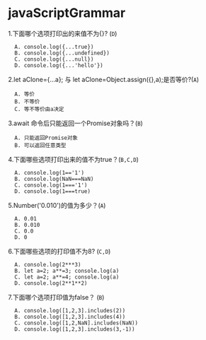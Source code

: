# javaScriptGrammar


1.下面哪个选项打印出的来值不为{}? (`D`)
```
  A. console.log({...true})
  B. console.log({...undefined})
  C. console.log({...null})
  D. console.log({...'hello'})
```
2.let aClone={...a}; 与 let aClone=Object.assign({},a);是否等价?(`A`)
``` 
  A. 等价
  B. 不等价
  C. 等不等价由a决定
```
3.await 命令后只能返回一个Promise对象吗？(`B`)
```
  A. 只能返回Promise对象
  B. 可以返回任意类型
```
4.下面哪些选项打印出来的值不为true？(`B,C,D`)
```
  A. console.log(1=='1')
  B. console.log(NaN===NaN)
  C. console.log(1==='1')
  D. console.log(1===true)
```
5.Number('0.010')的值为多少？(`A`)
```
  A. 0.01
  B. 0.010
  C. 0.0
  D. 0
```
6.下面哪些选项的打印值不为8? (`C,D`)
```
  A. console.log(2***3)
  B. let a=2; a**=3; console.log(a)
  C. let a=2; a**=4; console.log(a)
  D. console.log(2**1**2)
```

7.下面哪个选项打印值为false？ (`B`)
```
  A. console.log([1,2,3].includes(2))
  B. console.log([1,2,3].includes(4))
  C. console.log([1,2,NaN].includes(NaN))
  D. console.log([1,2,3].includes(3,-1))
```
